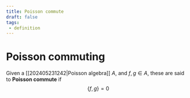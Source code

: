 ```yaml
---
title: Poisson commute
draft: false
tags:
 - definition
---
```

# Poisson commuting
Given a [[202405231242|Poisson algebra]] $A$, and $f,g \in A$, these are said to **Poisson commute** if 
$$\{f,g\} = 0$$ 